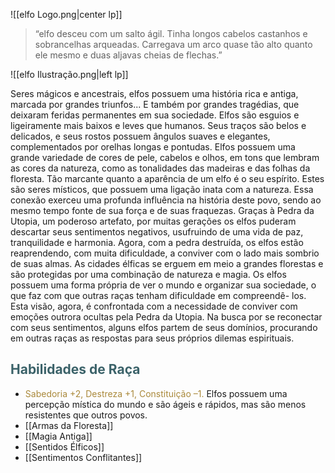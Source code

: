 ![[elfo Logo.png|center lp]]
> “elfo desceu com um salto ágil. Tinha longos cabelos castanhos e sobrancelhas arqueadas. Carregava um arco quase tão alto quanto ele mesmo e duas aljavas cheias de flechas.”

![[elfo Ilustração.png|left lp]]

Seres mágicos e ancestrais, elfos possuem uma história rica e antiga, marcada por grandes triunfos... E também por grandes tragédias, que deixaram feridas permanentes em sua sociedade.
Elfos são esguios e ligeiramente mais baixos e leves que humanos. Seus traços são belos e delicados, e seus rostos possuem ângulos suaves e elegantes, complementados por orelhas longas e pontudas. Elfos possuem uma grande variedade de cores de pele, cabelos e olhos, em tons que lembram as cores da natureza, como as tonalidades das madeiras e das folhas da floresta.
Tão marcante quanto a aparência de um elfo é o seu espírito. Estes são seres místicos, que possuem uma ligação inata com a natureza. Essa conexão exerceu uma profunda influência na história deste povo, sendo ao mesmo tempo fonte de sua força e de suas fraquezas. Graças à Pedra da Utopia, um poderoso artefato, por muitas gerações os elfos puderam descartar seus sentimentos negativos, usufruindo de uma vida de paz, tranquilidade e harmonia. Agora, com a pedra destruída, os elfos estão reaprendendo, com muita dificuldade, a conviver com o lado mais sombrio de suas almas.
As cidades élficas se erguem em meio a grandes florestas e são protegidas por uma combinação de natureza e magia. Os elfos possuem uma forma própria de ver o mundo e organizar sua sociedade, o que faz com que outras raças tenham dificuldade em compreendê- los. Esta visão, agora, é confrontada com a necessidade de conviver com emoções outrora ocultas pela Pedra da Utopia. Na busca por se reconectar com seus sentimentos, alguns elfos partem de seus domínios, procurando em outras raças as respostas para seus próprios dilemas espirituais.

## <span style="color:rgb(59, 98, 105)">Habilidades de Raça</span>

* <span style="color:rgb(170, 137, 59)">Sabedoria +2, Destreza +1, Constituição –1.</span> Elfos possuem uma percepção mística do mundo e são ágeis e rápidos, mas são menos resistentes que outros povos.
* [[Armas da Floresta]]
* [[Magia Antiga]]
* [[Sentidos Élficos]]
* [[Sentimentos Conflitantes]] 